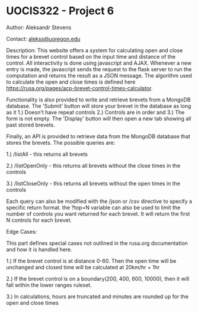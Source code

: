 # UOCIS322 - Project 6 #

Author: Aleksandr Stevens

Contact: alekss@uoregon.edu

Description:
This website offers a system for calculating open and close times for a brevet control based on the input time and distance of the control. 
All interactivity is done using javascript and AJAX. Whenever a new entry is made, the javascript sends the request to the flask server
to run the computation and returns the result as a JSON message. The algorithm used to calculate the open and close times is defined
here https://rusa.org/pages/acp-brevet-control-times-calculator.

Functionality is also provided to write and retrieve brevets from a MongoDB database. The 'Submit' button will store your brevet in the database as long as it 1.) Doesn't have repeat controls 2.) Controls are in order and 3.) The form is not empty. The 'Display' button will then open a new tab showing all past stored brevets.

Finally, an API is provided to retrieve data from the MongoDB database that stores the brevets. The possible queries are:

1.) /listAll - this returns all brevets

2.) /listOpenOnly - this returns all brevets without the close times in the controls

3.) /listCloseOnly - this returns all brevets without the open times in the controls

Each query can also be modified with the /json or /csv directive to specify a specific return format. the ?top=N variable can also be used to limit the number of controls you want returned for each brevet. It will return the first N controls for each brevet.

Edge Cases:

This part defines special cases not outlined in the rusa.org documentation and how it is handled here.

1.) If the brevet control is at distance 0-60. Then the open time will be unchanged and closed time will be calculated at 20km/hr + 1hr 

2.) If the brevet control is on a boundary(200, 400, 600, 10000), then it will fall within the lower ranges ruleset.

3.) In calculations, hours are truncated and minutes are rounded up for the open and close times 
